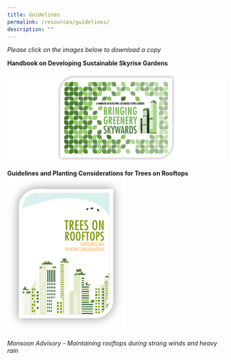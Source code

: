 ```yaml
---
title: Guidelines
permalink: /resources/guidelines/
description: ""
---
```

 *Please click on the images below to download a copy*
 
**Handbook on Developing Sustainable Skyrise Gardens**
  
 [![](/images/Graphics/Skyrise%20Greenery%20Handbook.png)](/files/nparks%20skyrise%20greenery%20handbook_202303.pdf)
 
 **Guidelines and Planting Considerations for Trees on Rooftops**
[![](/images/Icons/trees%20on%20rooftops_border.png)](/files/trees%20on%20rooftops%20-%20guidelines%20and%20planting%20considerations.pdf)

###### Monsoon Advisory - Maintaining rooftops during strong winds and heavy rain




